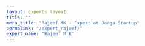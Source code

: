 ```yaml
---
layout: experts_layout
title: ""
meta_title: "Rajeef MK - Expert at Jaaga Startup"
permalink: "/expert_rajeef/"
expert_name: "Rajeef M K"
---
```

